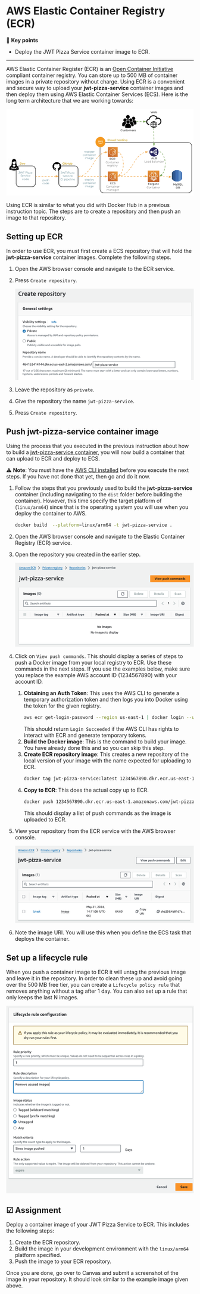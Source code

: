 # AWS Elastic Container Registry (ECR)

🔑 **Key points**

- Deploy the JWT Pizza Service container image to ECR.

---

AWS Elastic Container Register (ECR) is an [Open Container Initiative](https://opencontainers.org/) compliant container registry. You can store up to 500 MB of container images in a private repository without charge. Using ECR is a convenient and secure way to upload your **jwt-pizza-service** container images and then deploy them using AWS Elastic Container Services (ECS). Here is the long term architecture that we are working towards:

![Pizza service deployment](pizzaServiceDeployment.png)

Using ECR is similar to what you did with Docker Hub in a previous instruction topic. The steps are to create a repository and then push an image to that repository.

## Setting up ECR

In order to use ECR, you must first create a ECS repository that will hold the **jwt-pizza-service** container images. Complete the following steps.

1. Open the AWS browser console and navigate to the ECR service.
1. Press `Create repository`.

   ![Create repository](createRepository.png)

1. Leave the repository as `private`.
1. Give the repository the name `jwt-pizza-service`.
1. Press `Create repository`.

## Push jwt-pizza-service container image

Using the process that you executed in the previous instruction about how to build a [jwt-pizza-service container](../jwtPizzaServiceContainer/jwtPizzaServiceContainer.md), you will now build a container that can upload to ECR and deploy to ECS.

⚠️ **Note**: You must have the [AWS CLI installed](https://docs.aws.amazon.com/cli/latest/userguide/getting-started-install.html) before you execute the next steps. If you have not done that yet, then go and do it now.

1. Follow the steps that you previously used to build the **jwt-pizza-service** container (including navigating to the `dist` folder before building the container). However, this time specify the target platform of (`linux/arm64`) since that is the operating system you will use when you deploy the container to AWS.
   ```sh
   docker build  --platform=linux/arm64 -t jwt-pizza-service .
   ```
1. Open the AWS browser console and navigate to the Elastic Container Registry (ECR) service.
1. Open the repository you created in the earlier step.

   ![View repository](viewRepository.png)

1. Click on `View push commands`. This should display a series of steps to push a Docker image from your local registry to ECR. Use these commands in the next steps. If you use the examples below, make sure you replace the example AWS account ID (1234567890) with your account ID.
   1. **Obtaining an Auth Token**: This uses the AWS CLI to generate a temporary authorization token and then logs you into Docker using the token for the given registry.
      ```sh
      aws ecr get-login-password --region us-east-1 | docker login --username AWS --password-stdin 1234567890.dkr.ecr.us-east-1.amazonaws.com
      ```
      This should return `Login Succeeded` if the AWS CLI has rights to interact with ECR and generate temporary tokens.
   2. **Build the Docker image**: This is the command to build your image. You have already done this and so you can skip this step.
   3. **Create ECR repository image**: This creates a new repository of the local version of your image with the name expected for uploading to ECR.
      ```sh
      docker tag jwt-pizza-service:latest 1234567890.dkr.ecr.us-east-1.amazonaws.com/jwt-pizza-service:latest
      ```
   4. **Copy to ECR**: This does the actual copy up to ECR.
      ```sh
      docker push 1234567890.dkr.ecr.us-east-1.amazonaws.com/jwt-pizza-service:latest
      ```
      This should display a list of push commands as the image is uploaded to ECR.
1. View your repository from the ECR service with the AWS browser console.

   ![View uploaded image](viewUploadedDockerImage.png)

1. Note the image URI. You will use this when you define the ECS task that deploys the container.

## Set up a lifecycle rule

When you push a container image to ECR it will untag the previous image and leave it in the repository. In order to clean these up and avoid going over the 500 MB free tier, you can create a `Lifecycle policy rule` that removes anything without a tag after 1 day. You can also set up a rule that only keeps the last N images.

![Lifecycle rule](lifecycleRule.png)

## ☑ Assignment

Deploy a container image of your JWT Pizza Service to ECR. This includes the following steps:

1. Create the ECR repository.
1. Build the image in your development environment with the `linux/arm64` platform specified.
1. Push the image to your ECR repository.

Once you are done, go over to Canvas and submit a screenshot of the image in your repository. It should look similar to the example image given above.
